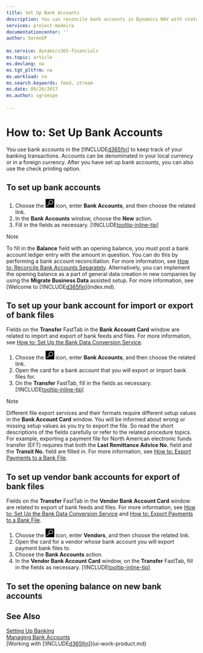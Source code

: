 ```yaml
---
title: Set Up Bank Accounts
description: You can reconcile bank accounts in Dynamics NAV with statements from the bank.
services: project-madeira
documentationcenter: ''
author: SorenGP

ms.service: dynamics365-financials
ms.topic: article
ms.devlang: na
ms.tgt_pltfrm: na
ms.workload: na
ms.search.keywords: feed, stream
ms.date: 09/26/2017
ms.author: sgroespe

---
```

# How to: Set Up Bank Accounts
You use bank accounts in the [!INCLUDE[d365fin](includes/d365fin_md.md)] to keep track of your banking transactions. Accounts can be denominated in your local currency or in a foreign currency. After you have set up bank accounts, you can also use the check printing option.

## To set up bank accounts
1. Choose the ![Search for Page or Report](media/ui-search/search_small.png "Search for Page or Report icon") icon, enter **Bank Accounts**, and then choose the related link.
2. In the **Bank Accounts** window, choose the **New** action.
3. Fill in the fields as necessary. [!INCLUDE[tooltip-inline-tip](includes/tooltip-inline-tip_md.md)]

> [!NOTE]
> To fill in the **Balance** field with an opening balance, you must post a bank account ledger entry with the amount in question. You can do this by performing a bank account reconciliation. For more information, see [How to: Reconcile Bank Accounts Separately](bank-how-reconcile-bank-accounts-separately.md). Alternatively, you can implement the opening balance as a part of general data creation in new companies by using the **Migrate Business Data** assisted setup. For more information, see [Welcome to [!INCLUDE[d365fin](includes/d365fin_md.md)](index.md).

## To set up your bank account for import or export of bank files
Fields on the **Transfer** FastTab in the **Bank Account Card** window are related to import and export of bank feeds and files. For more information, see [How to: Set Up the Bank Data Conversion Service](bank-how-setup-bank-data-conversion-service.md).

1. Choose the ![Search for Page or Report](media/ui-search/search_small.png "Search for Page or Report icon") icon, enter **Bank Accounts**, and then choose the related link.
2. Open the card for a bank account that you will export or import bank files for.
3. On the **Transfer** FastTab, fill in the fields as necessary. [!INCLUDE[tooltip-inline-tip](includes/tooltip-inline-tip_md.md)]

> [!NOTE]  
>   Different file export services and their formats require different setup values in the **Bank Account Card** window. You will be informed about wrong or missing setup values as you try to export the file. So read the short descriptions of the fields carefully or refer to the related procedure topics. For example, exporting a payment file for North American electronic funds transfer (EFT) requires that both the **Last Remittance Advice No.** field and the **Transit No.** field are filled in. For more information, see [How to: Export Payments to a Bank File](payables-how-export-payments-bank-file.md).

## To set up vendor bank accounts for export of bank files
Fields on the **Transfer** FastTab in the **Vendor Bank Account Card** window are related to export of bank feeds and files. For more information, see [How to: Set Up the Bank Data Conversion Service](bank-how-setup-bank-data-conversion-service.md) and [How to: Export Payments to a Bank File](payables-how-export-payments-bank-file.md).

1. Choose the ![Search for Page or Report](media/ui-search/search_small.png "Search for Page or Report icon") icon, enter **Vendors**, and then choose the related link.
2. Open the card for a vendor whose bank account you will export payment bank files to.
3. Choose the **Bank Accounts** action.
3. In the **Vendor Bank Account Card** window, on the **Transfer** FastTab, fill in the fields as necessary. [!INCLUDE[tooltip-inline-tip](includes/tooltip-inline-tip_md.md)]

## To set the opening balance on new bank accounts


## See Also
[Setting Up Banking](bank-setup-banking.md)  
[Managing Bank Accounts](bank-manage-bank-accounts.md)  
[Working with [!INCLUDE[d365fin](includes/d365fin_md.md)]](ui-work-product.md)
